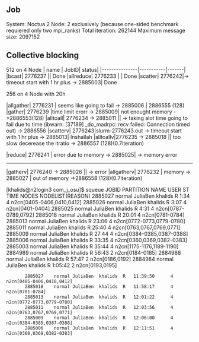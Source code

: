 ## Job
System: Noctua 2
Node: 2 exclusively (because one-sided benchmark requiered only two mpi_ranks)
Total iteration: 262144
Maximum message size: 2097152


## Collective blocking
512 on 4 Node
| name          |  JobID|  status|
|---------------|-----------|-------|
|bcast| 2776237     ||    Done
|allreduce| 2776233  | |  Done
|scatter|  2776242|-> timeout start with 1 hr plus -> 2885003| Done


256 on 4 Node  with 20h

|allgather|  2776231 | seems like going to fail ->  2885006 | 2886555 (128)
|gather| 2776239 |time limit erorr -> 2885009| not enought memory ->2886553(128)
|alltoall| 2776234 -> 2885011 ||  -> taking alot time going to fail due to time  (ibwarn: [37189] _do_madrpc: recv failed: Connection timed out) -> 2886556
|scatterv| 2776243|slurm-2776243.out -> timeout start with 1 hr plus ->  2885013| Inshallah
|alltoallv|2776235 ->  2885018 || too slow decerease the itratio  -> 2886557 (128)(0.7iteration)


|reduce| 2776241  | error due to memory ->  2885025| -> memory error

-----------------------------------------------
|gatherv| 2776240 -> 2885026 ||  -> error
|allgatherv| 2776232 | memory ->  2885027 |   out of memory ->2886558  (128)(0.7iteration)















[khalids@n2login3 com_j_osu]$ squeue
             JOBID PARTITION     NAME     USER ST       TIME  NODES NODELIST(REASON)
           2885027    normal JuliaBen  khalids  R       1:34      4 n2cn[0405-0406,0410,0412]
           2885026    normal JuliaBen  khalids  R       3:07      4 n2cn[0401-0404]
           2885025    normal JuliaBen  khalids  R       4:31      4 n2cn[0787-0789,0792]
           2885018    normal JuliaBen  khalids  R      20:01      4 n2cn[0781-0784]
           2885013    normal JuliaBen  khalids  R      23:06      4 n2cn[0772-0773,0779-0780]
           2885011    normal JuliaBen  khalids  R      25:40      4 n2cn[0763,0767,0769,0771]
           2885009    normal JuliaBen  khalids  R      27:44      4 n2cn[0384-0385,0387-0388]
           2885006    normal JuliaBen  khalids  R      33:35      4 n2cn[0360,0369,0382-0383]
           2885003    normal JuliaBen  khalids  R      35:44      4 n2cn[1175-1176,1189-1190]
           2884989    normal JuliaBen  khalids  R      56:43      2 n2cn[0184-0185]
           2884988    normal JuliaBen  khalids  R      57:47      2 n2cn[0186,0192]
           2884984    normal JuliaBen  khalids  R    1:05:42      2 n2cn[0193,0195]


           2885027    normal JuliaBen  khalids  R   11:39:50      4 n2cn[0405-0406,0410,0412]
           2885018    normal JuliaBen  khalids  R   11:58:17      4 n2cn[0781-0784]
           2885013    normal JuliaBen  khalids  R   12:01:22      4 n2cn[0772-0773,0779-0780]
           2885011    normal JuliaBen  khalids  R   12:03:56      4 n2cn[0763,0767,0769,0771]
           2885009    normal JuliaBen  khalids  R   12:06:00      4 n2cn[0384-0385,0387-0388]
           2885006    normal JuliaBen  khalids  R   12:11:51      4 n2cn[0360,0369,0382-0383]